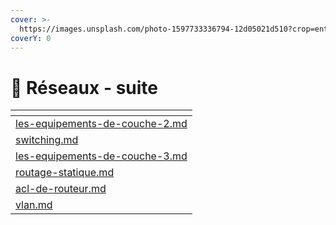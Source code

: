 ```yaml
---
cover: >-
  https://images.unsplash.com/photo-1597733336794-12d05021d510?crop=entropy&cs=tinysrgb&fm=jpg&ixid=MnwxOTcwMjR8MHwxfHNlYXJjaHwyfHxuZXR3b3JrfGVufDB8fHx8MTY3NDgzNDUzNA&ixlib=rb-4.0.3&q=80
coverY: 0
---
```


# 📡 Réseaux - suite

<table data-card-size="large" data-view="cards"><thead><tr><th data-card-target data-type="content-ref"></th></tr></thead><tbody><tr><td><a href="les-equipements-de-couche-2.md">les-equipements-de-couche-2.md</a></td></tr><tr><td><a href="switching.md">switching.md</a></td></tr><tr><td><a href="les-equipements-de-couche-3.md">les-equipements-de-couche-3.md</a></td></tr><tr><td><a href="routage-statique.md">routage-statique.md</a></td></tr><tr><td><a href="acl-de-routeur.md">acl-de-routeur.md</a></td></tr><tr><td><a href="vlan.md">vlan.md</a></td></tr></tbody></table>

